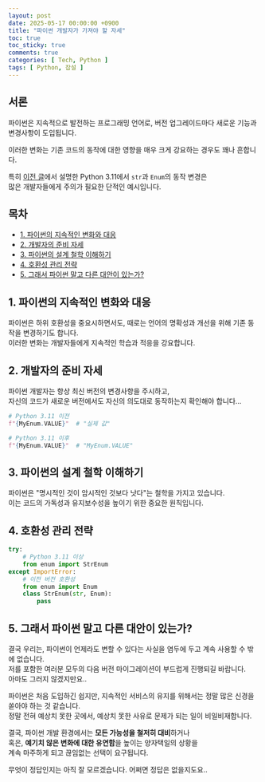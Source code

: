 ```yaml
---
layout: post
date: 2025-05-17 00:00:00 +0900
title: "파이썬 개발자가 가져야 할 자세"
toc: true
toc_sticky: true
comments: true
categories: [ Tech, Python ]
tags: [ Python, 잡설 ]
---
```


## 서론

파이썬은 지속적으로 발전하는 프로그래밍 언어로, 버전 업그레이드마다 새로운 기능과 변경사항이 도입됩니다. 

이러한 변화는 기존 코드의 동작에 대한 영향을 매우 크게 강요하는 경우도 꽤나 흔합니다. 

특히 [이전 글](/posts/py310-to-py311-str-enum-changes/)에서 설명한 Python 3.11에서 `str`과 `Enum`의 동작 변경은 <br>
많은 개발자들에게 주의가 필요한 단적인 예시입니다.

## 목차
- [1. 파이썬의 지속적인 변화와 대응](#1-파이썬의-지속적인-변화와-대응)
- [2. 개발자의 준비 자세](#2-개발자의-준비-자세)
- [3. 파이썬의 설계 철학 이해하기](#3-파이썬의-설계-철학-이해하기)
- [4. 호환성 관리 전략](#4-호환성-관리-전략)
- [5. 그래서 파이썬 말고 다른 대안이 있는가?](#5-그래서-파이썬-말고-다른-대안이-있는가)

## 1. 파이썬의 지속적인 변화와 대응

파이썬은 하위 호환성을 중요시하면서도, 때로는 언어의 명확성과 개선을 위해 기존 동작을 변경하기도 합니다. <br>
이러한 변화는 개발자들에게 지속적인 학습과 적응을 강요합니다.

## 2. 개발자의 준비 자세

파이썬 개발자는 항상 최신 버전의 변경사항을 주시하고, <br>
자신의 코드가 새로운 버전에서도 자신의 의도대로 동작하는지 확인해야 합니다...

```python
# Python 3.11 이전
f"{MyEnum.VALUE}"  # "실제 값"

# Python 3.11 이후
f"{MyEnum.VALUE}"  # "MyEnum.VALUE"
```

## 3. 파이썬의 설계 철학 이해하기

파이썬은 "명시적인 것이 암시적인 것보다 낫다"는 철학을 가지고 있습니다. <br>
이는 코드의 가독성과 유지보수성을 높이기 위한 중요한 원칙입니다.

## 4. 호환성 관리 전략

```python
try:
    # Python 3.11 이상
    from enum import StrEnum
except ImportError:
    # 이전 버전 호환성
    from enum import Enum
    class StrEnum(str, Enum):
        pass
```

## 5. 그래서 파이썬 말고 다른 대안이 있는가?

결국 우리는, 파이썬이 언제라도 변할 수 있다는 사실을 염두에 두고 계속 사용할 수 밖에 없습니다. <br>
저를 포함한 여러분 모두의 다음 버전 마이그레이션이 부드럽게 진행되길 바랍니다. <br>
아마도 그러지 않겠지만요..

파이썬은 처음 도입하긴 쉽지만, 지속적인 서비스의 유지를 위해서는 정말 많은 신경을 쏟아야 하는 것 같습니다. <br>
정말 전혀 예상치 못한 곳에서, 예상치 못한 사유로 문제가 되는 일이 비일비재합니다.

결국, 파이썬 개발 환경에서는 **모든 가능성을 철저히 대비**하거나 <br>
혹은, **예기치 않은 변화에 대한 유연함**을 높이는 양자택일의 상황을 <br>
계속 마주하게 되고 끊임없는 선택이 요구됩니다.

무엇이 정답인지는 아직 잘 모르겠습니다. 어쩌면 정답은 없을지도요..